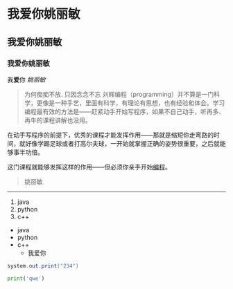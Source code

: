 # 我爱你姚丽敏
## 我爱你姚丽敏
### 我爱你姚丽敏

我**爱**你 *姚丽敏*

> 为何痴痴不放. 只因念念不忘
> 刘辉编程（programming）并不算是一门科学，更像是一种手艺，里面有科学，有理论有思想，也有经验和体会。学习编程最有效的方法是——赶紧动手开始写程序，如果不自己动手，听再多、再牛的课程讲解也没用。

在动手写程序的前提下，优秀的课程才能发挥作用——那就是缩短你走弯路的时间，就好像学踢足球或者打高尔夫球，一开始就掌握正确的姿势很重要，之后就能够事半功倍。

这门课程就能够发挥这样的作用——但必须你亲手开始[编程](https://github.com/neolee/pilot)。


> 姚丽敏
---
1. java  
2. python  
3. c++    

- java
- python
- c++
    - 我爱你

``` java
system.out.print("234")
```
``` python
print('qwe')
```